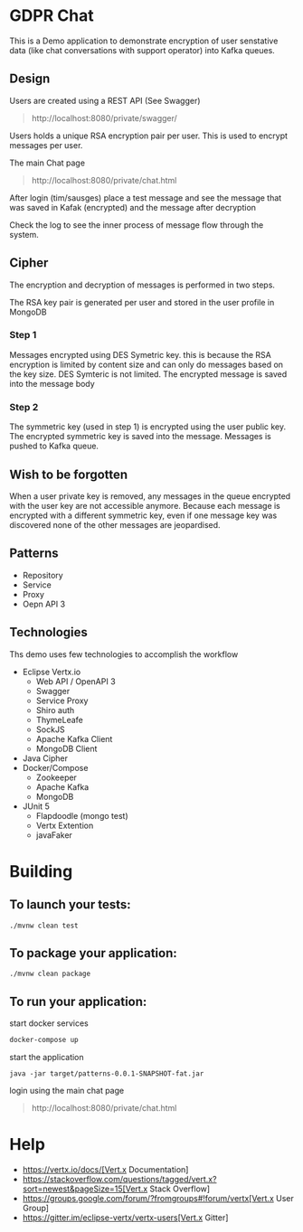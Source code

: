 
# GDPR Chat

This is a Demo application to demonstrate encryption of user senstative data (like chat conversations with support operator) into Kafka queues.

## Design

Users are created using a REST API (See Swagger)
> http://localhost:8080/private/swagger/

Users holds a unique RSA encryption pair per user. This is used to encrypt messages per user.

The main Chat page 

> http://localhost:8080/private/chat.html

After login (tim/sausges) place a test message and see the message that was saved in Kafak (encrypted) and the message after decryption

Check the log to see the inner process of message flow through the system.

## Cipher
The encryption and decryption of messages is performed in two steps.

The RSA key pair is generated per user and stored in the user profile in MongoDB

### Step 1

Messages encrypted using DES Symetric key. this is because the RSA encryption is limited by content size and can only do messages based on the key size. DES Symteric is not limited.
The encrypted message is saved into the message body

### Step 2

The symmetric key (used in step 1) is encrypted using the user public key. The encrypted symmetric key is saved into the message.
Messages is pushed to Kafka queue.

## Wish to be forgotten

When a user private key is removed, any messages in the queue encrypted with the user key are not accessible anymore. 
Because each message is encrypted with a different symmetric key, even if one message key was discovered none of the other messages are jeopardised.

## Patterns

* Repository
* Service
* Proxy
* Oepn API 3

## Technologies

Ths demo uses few technologies to accomplish the workflow

* Eclipse Vertx.io
    * Web API / OpenAPI 3
    * Swagger
    * Service Proxy
    * Shiro auth 
    * ThymeLeafe
    * SockJS
    * Apache Kafka Client
    * MongoDB Client
* Java Cipher
* Docker/Compose
    * Zookeeper
    * Apache Kafka
    * MongoDB
* JUnit 5
    * Flapdoodle (mongo test)
    * Vertx Extention
    * javaFaker

# Building

## To launch your tests:
```
./mvnw clean test
```

## To package your application:
```
./mvnw clean package
```

## To run your application:

start docker services
```bash
docker-compose up
```
start the application
```
java -jar target/patterns-0.0.1-SNAPSHOT-fat.jar 

```
login using the main chat page
> http://localhost:8080/private/chat.html

# Help

* https://vertx.io/docs/[Vert.x Documentation]
* https://stackoverflow.com/questions/tagged/vert.x?sort=newest&pageSize=15[Vert.x Stack Overflow]
* https://groups.google.com/forum/?fromgroups#!forum/vertx[Vert.x User Group]
* https://gitter.im/eclipse-vertx/vertx-users[Vert.x Gitter]
